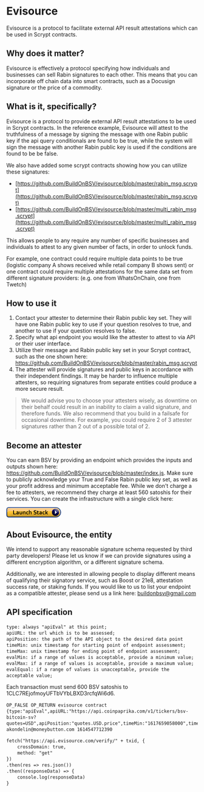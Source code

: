 # Evisource
Evisource is a protocol to facilitate external API result attestations which can be used in Scrypt contracts. 

## Why does it matter?
Evisource is effectively a protocol specifying how individuals and businesses can sell Rabin signatures to each other. This means that you can incorporate off chain data into smart contracts, such as a Docusign signature or the price of a commodity.

## What is it, specifically?
Evisource is a protocol to provide external API result attestations to be used in Scrypt contracts. In the reference example, Evisource will attest to the truthfulness of a message by signing the message with one Rabin public key if the api query conditionals are found to be true, while the system will sign the message with another Rabin public key is used if the conditions are found to be be false. 

We also have added some scrypt contracts showing how you can utilize these signatures:
 - [https://github.com/BuildOnBSV/evisource/blob/master/rabin_msg.scrypt](https://github.com/BuildOnBSV/evisource/blob/master/rabin_msg.scrypt)
 - [https://github.com/BuildOnBSV/evisource/blob/master/multi_rabin_msg.scrypt](https://github.com/BuildOnBSV/evisource/blob/master/multi_rabin_msg.scrypt)

This allows people to any require any number of specific businesses and individuals to attest to any given number of facts, in order to unlock funds.

For example, one contract could require multiple data points to be true (logistic company A shows received while retail company B shows sent) or one contract could require multiple attestations for the same data set from different signature providers: (e.g. one from WhatsOnChain, one from Twetch)

## How to use it
1. Contact your attester to determine their Rabin public key set. They will have one Rabin public key to use if your question resolves to true, and another to use if your question resolves to false.
2. Specify what api endpoint you would like the attester to attest to via API or their user interface. 
3. Utilize their message and Rabin public key set in your Scrypt contract, such as the one shown here: https://github.com/BuildOnBSV/evisource/blob/master/rabin_msg.scrypt
4. The attester will provide signatures and public keys in accordance with their independent findings. It may be harder to influence multiple attesters, so requiring signatures from separate entities could produce a more secure result.    	

>We would advise you to choose your attesters wisely, as downtime on their behalf could result in an inability to claim a valid signature, and therefore funds. We also recommend that you build in a failsafe for occasional downtime. For example, you could require 2 of 3 attester signatures rather than 2 out of a possible total of 2.

## Become an attester
You can earn BSV by providing an endpoint which provides the inputs and outputs shown here: https://github.com/BuildOnBSV/evisource/blob/master/index.js. Make sure to publicly acknowledge your True and False Rabin public key set, as well as your profit address and minimum acceptable fee. While we don't charge a fee to attesters, we recommend they charge at least 560 satoshis for their services. You can create the infrastructure with a single click here:

[![Deploy stack](./cloudformation-launch-stack.png)](https://console.aws.amazon.com/cloudformation/home?region=us-east-1#/stacks/new?stackName=Evisource&templateURL=https://s3.amazonaws.com/evisource.com/template.yaml)

## About Evisource, the entity
We intend to support any reasonable signature schema requested by third party developers! Please let us know if we can provide signatures using a different encryption algorithm, or a different signature schema.

Additionally, we are interested in allowing people to display different means of qualifying their signatory service, such as Boost or 21e8, attestation success rate, or staking funds. If you would like to us to list your endpoint as a compatible attester, please send us a link here: buildonbsv@gmail.com

## API specification

	type: always "apiEval" at this point;
	apiURL: the url which is to be assessed;
	apiPosition: the path of the API object to the desired data point
	timeMin: unix timestamp for starting point of endpoint assessment; 
	timeMax: unix timestamp for ending point of endpoint assessment;
	evalMin: if a range of values is acceptable, provide a minimum value;
	evalMax: if a range of values is acceptable, provide a maximum value;
	evalEqual: if a range of values is unacceptable, provide the acceptable value;
	

Each transaction must send 600 BSV satoshis to 1CLC7REjofmoyUFTbVYbLBXD3rcfqWi6d6.
``` 
OP_FALSE OP_RETURN evisource contract {type:"apiEval",apiURL:"https://api.coinpaprika.com/v1/tickers/bsv-bitcoin-sv?quotes=USD",apiPosition:"quotes.USD.price",timeMin:"1617659058000",timeMax:"1717659058000",evalMin:"200",evalMax:"300",evalEqual:""} akondelin@moneybutton.com 1614547712390
```
```
fetch("https://api.evisource.com/verify/" + txid, {
	crossDomain: true,
	method: "get"
})
.then(res => res.json())
.then((responseData) => {
	console.log(responseData)
}
```
